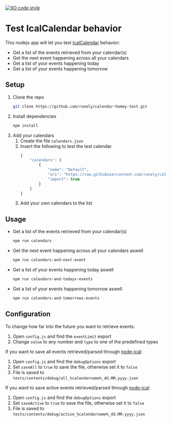 ﻿[![XO code style](https://img.shields.io/badge/code_style-XO-5ed9c7.svg)](https://github.com/xojs/xo)

# Test IcalCalendar behavior

This nodejs app will let you test [IcalCalendar](https://github.com/runely/calendar-homey) behavior:

* Get a list of the events retrieved from your calendar(s)
* Get the next event happening across all your calendars
* Get a list of your events happening today
* Get a list of your events happening tomorrow

## Setup

1. Clone the repo
    ```bash
    git clone https://github.com/runely/calendar-homey-test.git
    ```
1. Install dependencies
    ```bash
    npm install
    ```
1. Add your calendars
    1. Create the file `calendars.json`
    1. Insert the following to test the test calendar
        ```javascript
        {
            "calendars": [
                {
                    "name": "Default",
                    "uri": "https://raw.githubusercontent.com/runely/calendar-homey-test/master/calendars/default.ics",
                    "import": true
                }
            ]
        }
        ```
    1. Add your own calendars to the list

## Usage

* Get a list of the events retrieved from your calendar(s)
    ```bash
    npm run calendars
    ```
* Get the next event happening across all your calendars aswell
    ```bash
    npm run calendars-and-next-event
    ```
* Get a list of your events happening today aswell
    ```bash
    npm run calendars-and-todays-events
    ```
* Get a list of your events happening tomorrow aswell
    ```bash
    npm run calendars-and-tomorrows-events
    ```

## Configuration

To change how far into the future you want to retrieve events:
1. Open `config.js` and find the `eventLimit` export
1. Change `value` to any number and `type` to one of the predefined types

If you want to save all events retrieved/parsed through [node-ical](https://github.com/jens-maus/node-ical):
1. Open `config.js` and find the `debugOptions` export
1. Set `saveAll` to `true` to save the file, otherwise set it to `false`
1. File is saved to `tests/contents/debug/all_%calendarname%_dd.MM.yyyy.json`

If you want to save active events retrieved/parsed through [node-ical](https://github.com/jens-maus/node-ical):
1. Open `config.js` and find the `debugOptions` export
1. Set `saveActive` to `true` to save the file, otherwise set it to `false`
1. File is saved to `tests/contents/debug/active_%calendarname%_dd.MM.yyyy.json`